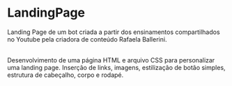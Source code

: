 # LandingPage
Landing Page de um bot criada a partir dos ensinamentos compartilhados no Youtube pela criadora de conteúdo Rafaela Ballerini.

<br />
Desenvolvimento de uma página HTML e arquivo CSS para personalizar uma landing page. Inserção de links, imagens, estilização de botão simples, estrutura de cabeçalho, corpo e rodapé.
